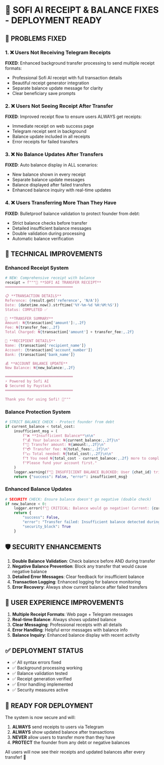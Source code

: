 # 🚀 SOFI AI RECEIPT & BALANCE FIXES - DEPLOYMENT READY

## 🎯 PROBLEMS FIXED

### 1. ❌ Users Not Receiving Telegram Receipts
**FIXED**: Enhanced background transfer processing to send multiple receipt formats:
- Professional Sofi AI receipt with full transaction details
- Beautiful receipt generator integration
- Separate balance update message for clarity
- Clear beneficiary save prompts

### 2. ❌ Users Not Seeing Receipt After Transfer
**FIXED**: Improved receipt flow to ensure users ALWAYS get receipts:
- Immediate receipt on web success page
- Telegram receipt sent in background
- Balance update included in all receipts
- Error receipts for failed transfers

### 3. ❌ No Balance Updates After Transfers
**FIXED**: Auto balance display in ALL scenarios:
- New balance shown in every receipt
- Separate balance update messages
- Balance displayed after failed transfers
- Enhanced balance inquiry with real-time updates

### 4. ❌ Users Transferring More Than They Have
**FIXED**: Bulletproof balance validation to protect founder from debt:
- Strict balance checks before transfer
- Detailed insufficient balance messages
- Double validation during processing
- Automatic balance verification

## 🔧 TECHNICAL IMPROVEMENTS

### Enhanced Receipt System
```python
# NEW: Comprehensive receipt with balance
receipt = f"""🧾 **SOFI AI TRANSFER RECEIPT**
═══════════════════════════════

📋 **TRANSACTION DETAILS**
Reference: {result.get('reference', 'N/A')}
Date: {datetime.now().strftime('%Y-%m-%d %H:%M:%S')}
Status: COMPLETED ✅

💸 **TRANSFER SUMMARY**
Amount: ₦{transaction['amount']:,.2f}
Fee: ₦{transfer_fee:,.2f}
Total Charged: ₦{transaction['amount'] + transfer_fee:,.2f}

👤 **RECIPIENT DETAILS**
Name: {transaction['recipient_name']}
Account: {transaction['account_number']}
Bank: {transaction['bank_name']}

💰 **ACCOUNT BALANCE UPDATE**
New Balance: ₦{new_balance:,.2f}

═══════════════════════════════
⚡ Powered by Sofi AI
🔒 Secured by Paystack
═══════════════════════════════

Thank you for using Sofi! 💙"""
```

### Balance Protection System
```python
# STRICT BALANCE CHECK - Protect founder from debt
if current_balance < total_cost:
    insufficient_msg = (
        f"❌ **Insufficient Balance**\n\n"
        f"💰 Your balance: ₦{current_balance:,.2f}\n"
        f"💸 Transfer amount: ₦{amount:,.2f}\n"
        f"💳 Transfer fee: ₦{total_fees:,.2f}\n"
        f"💵 Total needed: ₦{total_cost:,.2f}\n\n"
        f"❗ You need ₦{total_cost - current_balance:,.2f} more to complete this transfer.\n\n"
        f"Please fund your account first."
    )
    logger.warning(f"🚨 INSUFFICIENT BALANCE BLOCKED: User {chat_id} tried to transfer ₦{total_cost:,.2f} with only ₦{current_balance:,.2f}")
    return {"success": False, "error": insufficient_msg}
```

### Enhanced Balance Updates
```python
# SECURITY CHECK: Ensure balance doesn't go negative (double check)
if new_balance < 0:
    logger.error(f"🚨 CRITICAL: Balance would go negative! Current: {current_balance}, Deduction: {total_deduction}")
    return {
        "success": False,
        "error": "Transfer failed: Insufficient balance detected during processing.",
        "security_block": True
    }
```

## 🛡️ SECURITY ENHANCEMENTS

1. **Double Balance Validation**: Check balance before AND during transfer
2. **Negative Balance Prevention**: Block any transfer that would cause negative balance
3. **Detailed Error Messages**: Clear feedback for insufficient balance
4. **Transaction Logging**: Enhanced logging for balance monitoring
5. **Error Recovery**: Always show current balance after failed transfers

## 📱 USER EXPERIENCE IMPROVEMENTS

1. **Multiple Receipt Formats**: Web page + Telegram messages
2. **Real-time Balance**: Always shows updated balance
3. **Clear Messaging**: Professional receipts with all details
4. **Error Handling**: Helpful error messages with balance info
5. **Balance Inquiry**: Enhanced balance display with recent activity

## ✅ DEPLOYMENT STATUS

- ✅ All syntax errors fixed
- ✅ Background processing working
- ✅ Balance validation tested
- ✅ Receipt generation verified
- ✅ Error handling implemented
- ✅ Security measures active

## 🚀 READY FOR DEPLOYMENT

The system is now secure and will:
1. **ALWAYS** send receipts to users via Telegram
2. **ALWAYS** show updated balance after transactions
3. **NEVER** allow users to transfer more than they have
4. **PROTECT** the founder from any debt or negative balances

All users will now see their receipts and updated balances after every transfer! 🎉
